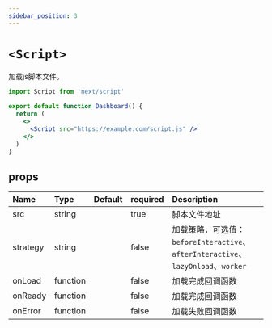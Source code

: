 ```yaml
---
sidebar_position: 3
---
```



# `<Script>`
加载js脚本文件。
```jsx
import Script from 'next/script'
 
export default function Dashboard() {
  return (
    <>
      <Script src="https://example.com/script.js" />
    </>
  )
}
```


## props
| Name | Type | Default | required | Description |
| :--- | :--- | :--- | :--- | :--- |
| src | string |  | true | 脚本文件地址 |
| strategy | string |  | false | 加载策略，可选值：`beforeInteractive`、`afterInteractive`、`lazyOnload`、`worker` |
| onLoad | function |  | false | 加载完成回调函数 |
| onReady | function |  | false | 加载完成回调函数 |
| onError | function |  | false | 加载失败回调函数 |